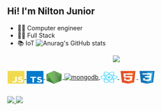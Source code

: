 ## Hi! I'm Nilton Junior
- 👨‍🎓 Computer engineer
- 👨‍💻 Full Stack
- 📚 IoT
![Anurag's GitHub stats](https://github-readme-stats.vercel.app/api?username=enejota98&show_icons=true&theme=dark&hide=stars,commits,prs,issues,contribs)
<div align="center">
  <a href="https://github.com/enejota98">
  <img height="160em" src="https://github-readme-stats-sigma-five.vercel.app/api/top-langs/?username=enejota98&layout=compact&langs_count=7&theme=blue-green&count_private=true"/>
</div>
<div style="display: inline_block"><br>
  <img align="center" alt="Js" height="30" width="40" src="https://raw.githubusercontent.com/devicons/devicon/master/icons/javascript/javascript-plain.svg">
  <img align="center" alt="Ts" height="30" width="40" src="https://raw.githubusercontent.com/devicons/devicon/master/icons/typescript/typescript-plain.svg">
   <img align="center" alt="nodejs" height="30" width="40" src="https://raw.githubusercontent.com/github/explore/80688e429a7d4ef2fca1e82350fe8e3517d3494d/topics/nodejs/nodejs.png">
  <img align="center" alt="mongodb" height="30" width="40" src="https://www.vectorlogo.zone/logos/mongodb/mongodb-icon.svg">
  <img align="center" alt="React" height="30" width="40" src="https://raw.githubusercontent.com/devicons/devicon/master/icons/react/react-original.svg">
  <img align="center" alt="HTML" height="30" width="40" src="https://raw.githubusercontent.com/devicons/devicon/master/icons/html5/html5-original.svg">
  <img align="center" alt="CSS" height="30" width="40" src="https://raw.githubusercontent.com/devicons/devicon/master/icons/css3/css3-original.svg">
</div>

##

<div> 
  <a href = "mailto:nilton.fagundesjr@gmail.com">
    <img src="https://img.shields.io/badge/-Gmail-%23333?style=for-the-badge&logo=gmail&logoColor=white">
  </a>
  <a href="https://www.linkedin.com/in/enejota/" target="_blank">
    <img src="https://img.shields.io/badge/-LinkedIn-%230077B5?style=for-the-badge&logo=linkedin&logoColor=white">
  </a> 
</div>
